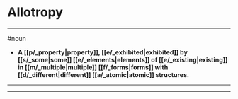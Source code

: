 # Allotropy
---
#noun
- **A [[p/_property|property]], [[e/_exhibited|exhibited]] by [[s/_some|some]] [[e/_elements|elements]] of [[e/_existing|existing]] in [[m/_multiple|multiple]] [[f/_forms|forms]] with [[d/_different|different]] [[a/_atomic|atomic]] structures.**
---
---
